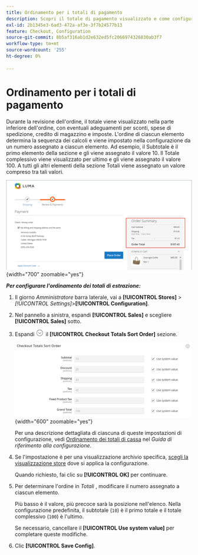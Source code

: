 ```yaml
---
title: Ordinamento per i totali di pagamento
description: Scopri il totale di pagamento visualizzato e come configurare l’ordinamento dei totali di pagamento nel riepilogo dell’ordine.
exl-id: 2b1345e3-6ad3-472a-af3e-3f7b24577b13
feature: Checkout, Configuration
source-git-commit: 8b5af316ab1d2e632ed5fc2066974326830ab3f7
workflow-type: tm+mt
source-wordcount: '255'
ht-degree: 0%

---
```


# Ordinamento per i totali di pagamento

Durante la revisione dell&#39;ordine, il totale viene visualizzato nella parte inferiore dell&#39;ordine, con eventuali adeguamenti per sconti, spese di spedizione, credito di magazzino e imposte. L&#39;ordine di ciascun elemento determina la sequenza dei calcoli e viene impostato nella configurazione da un numero assegnato a ciascun elemento. Ad esempio, il Subtotale è il primo elemento della sezione e gli viene assegnato il valore 10. Il Totale complessivo viene visualizzato per ultimo e gli viene assegnato il valore 100. A tutti gli altri elementi della sezione Totali viene assegnato un valore compreso tra tali valori.

![Nel campo Riepilogo ordine viene visualizzato il totale di pagamento](./assets/storefront-checkout-totals.png){width="700" zoomable="yes"}

**_Per configurare l&#39;ordinamento dei totali di estrazione:_**

1. Il giorno _Amministratore_ barra laterale, vai a **[!UICONTROL Stores]** > _[!UICONTROL Settings]_>**[!UICONTROL Configuration]**.

1. Nel pannello a sinistra, espandi **[!UICONTROL Sales]** e scegliere **[!UICONTROL Sales]** sotto.

1. Espandi ![Selettore di espansione](../assets/icon-display-expand.png) il **[!UICONTROL Checkout Totals Sort Order]** sezione.

   ![Opzioni di checkout totali numerate per determinare l&#39;ordinamento](../configuration-reference/sales/assets/sales-checkout-totals-sort-order.png){width="600" zoomable="yes"}

   Per una descrizione dettagliata di ciascuna di queste impostazioni di configurazione, vedi [Ordinamento dei totali di cassa](../configuration-reference/sales/sales.md#checkout-totals-sort-order) nel _Guida di riferimento alla configurazione_.

1. Se l&#39;impostazione è per una visualizzazione archivio specifica, [scegli la visualizzazione store](../configuration-reference/scope-change.md#set-the-scope) dove si applica la configurazione.

   Quando richiesto, fai clic su **[!UICONTROL OK]** per continuare.

1. Per determinare l&#39;ordine in _Totali_ , modificare il numero assegnato a ciascun elemento.

   Più basso è il valore, più precoce sarà la posizione nell&#39;elenco. Nella configurazione predefinita, il subtotale (`10`) è il primo totale e il totale complessivo (`100`) è l&#39;ultimo.

   Se necessario, cancellare il **[!UICONTROL Use system value]** per completare queste modifiche.

1. Clic **[!UICONTROL Save Config]**.
